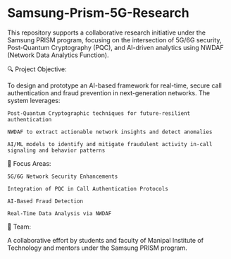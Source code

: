 # Samsung-Prism-5G-Research
This repository supports a collaborative research initiative under the Samsung PRISM program, focusing on the intersection of 5G/6G security, Post-Quantum Cryptography (PQC), and AI-driven analytics using NWDAF (Network Data Analytics Function).

🔍 Project Objective:

To design and prototype an AI-based framework for real-time, secure call authentication and fraud prevention in next-generation networks. The system leverages:

    Post-Quantum Cryptographic techniques for future-resilient authentication

    NWDAF to extract actionable network insights and detect anomalies

    AI/ML models to identify and mitigate fraudulent activity in-call signaling and behavior patterns

📡 Focus Areas:

    5G/6G Network Security Enhancements

    Integration of PQC in Call Authentication Protocols

    AI-Based Fraud Detection

    Real-Time Data Analysis via NWDAF

👥 Team:

A collaborative effort by students and faculty of Manipal Institute of Technology and mentors under the Samsung PRISM program.
